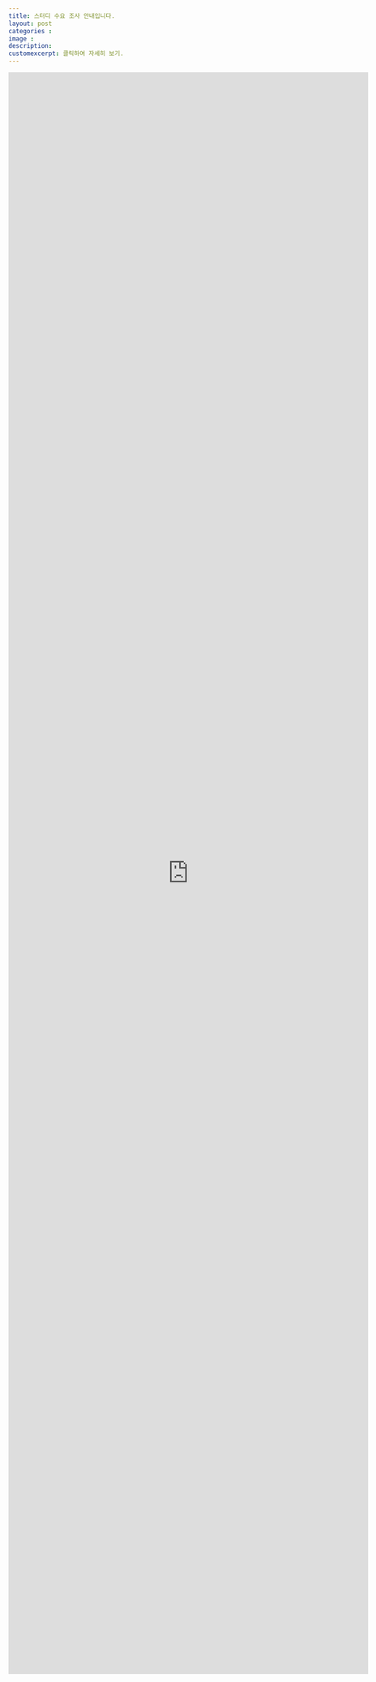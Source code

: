 ```yaml
---
title: 스터디 수요 조사 안내입니다.
layout: post   
categories :
image : 
description: 
customexcerpt: 클릭하여 자세히 보기.
---
```


<style>
  iframe {
    width: 710px;
    height: 3160px;
  }
  @media only screen and (max-width: 600px) {
    iframe {
      width: 370px;
    }
  }
</style>

<iframe src="https://docs.google.com/forms/d/e/1FAIpQLSevQV4Yk9bfSDF_9fqUBwxOZHelruyA4lhGWArZY8_QNflGxQ/viewform?embedded=true" width="710" height="3100" frameborder="0" marginheight="0" marginwidth="0">
로드 중…
</iframe>
